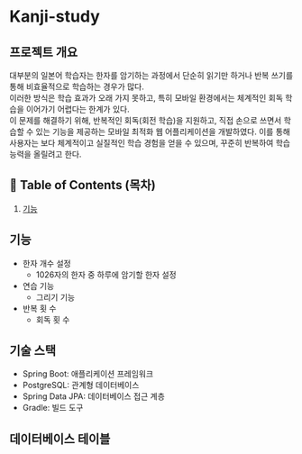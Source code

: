 # Kanji-study

## 프로젝트 개요
대부분의 일본어 학습자는 한자를 암기하는 과정에서 단순히 읽기만 하거나 반복 쓰기를 통해 비효율적으로 학습하는 경우가 많다.<br>
이러한 방식은 학습 효과가 오래 가지 못하고, 특히 모바일 환경에서는 체계적인 회독 학습을 이어가기 어렵다는 한계가 있다.<br>
이 문제를 해결하기 위해, 반복적인 회독(회전 학습)을 지원하고, 직접 손으로 쓰면서 학습할 수 있는 기능을 제공하는 모바일 최적화 웹 어플리케이션을 개발하였다. 이를 통해 사용자는 보다 체계적이고 실질적인 학습 경험을 얻을 수 있으며, 꾸준히 반복하여 학습 능력을 올릴려고 한다.

## 🚩 Table of Contents (목차)

1. [기능](#기능)


## 기능
- 한자 개수 설정
  - 1026자의 한자 중 하루에 암기할 한자 설정
- 연습 기능
  - 그리기 기능
- 반복 횟 수
  - 회독 횟 수

## 기술 스택
- Spring Boot: 애플리케이션 프레임워크
- PostgreSQL: 관계형 데이터베이스
- Spring Data JPA: 데이터베이스 접근 계층
- Gradle: 빌드 도구

## 데이터베이스 테이블
